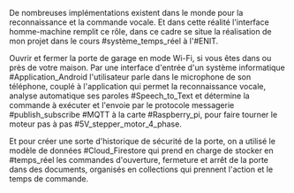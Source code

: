 De nombreuses implémentations existent dans le monde pour la reconnaissance et la commande vocale. Et dans cette réalité l'interface homme-machine remplit ce rôle, dans ce cadre se situe la réalisation de mon projet dans le cours #système_temps_réel à l'#ENIT.

Ouvrir et fermer la porte de garage en mode Wi-Fi, si vous êtes dans ou près de votre maison.
Par une interface d'entrée d'un système informatique #Application_Android l'utilisateur parle dans le microphone de son téléphone, couplé à l'application qui permet la reconnaissance vocale, analyse  automatique ses paroles #Speech_to_Text et détermine la commande à exécuter et l'envoie par le protocole messagerie #publish_subscribe #MQTT à la carte #Raspberry_pi, pour faire tourner le moteur pas à pas #5V_stepper_motor_4_phase.

Et pour  créer une sorte d'historique de sécurité de la porte, on a utilisé le modèle de données #Cloud_Firestore qui prend en charge de stocker en #temps_réel les commandes d'ouverture, fermeture et arrêt de la porte dans des documents, organisés en collections qui prennent l'action et le temps de commande.
